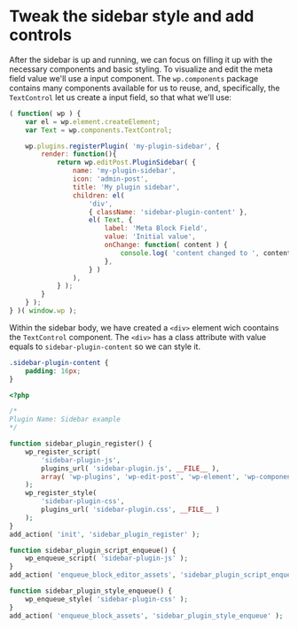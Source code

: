 # Tweak the sidebar style and add controls

After the sidebar is up and running, we can focus on filling it up with the necessary components and basic styling. To visualize and edit the meta field value we'll use a input component. The `wp.components` package contains many components available for us to reuse, and, specifically, the `TextControl` let us create a input field, so that what we'll use:

```js
( function( wp ) {
	var el = wp.element.createElement;
	var Text = wp.components.TextControl;

	wp.plugins.registerPlugin( 'my-plugin-sidebar', {
		render: function(){
			return wp.editPost.PluginSidebar( {
				name: 'my-plugin-sidebar',
				icon: 'admin-post',
				title: 'My plugin sidebar',
				children: el(
					'div',
					{ className: 'sidebar-plugin-content' },
					el( Text, {
						label: 'Meta Block Field',
						value: 'Initial value',
						onChange: function( content ) {
							console.log( 'content changed to ', content );
						},
					} )
				),
			} );
		}
	} );
} )( window.wp );
```

Within the sidebar body, we have created a `<div>` element wich coontains the `TextControl` component. The `<div>` has a class attribute with value equals to `sidebar-plugin-content` so we can style it.

```css
.sidebar-plugin-content {
	padding: 16px;
}
```

```php
<?php

/*
Plugin Name: Sidebar example
*/

function sidebar_plugin_register() {
	wp_register_script(
		'sidebar-plugin-js',
		plugins_url( 'sidebar-plugin.js', __FILE__ ),
		array( 'wp-plugins', 'wp-edit-post', 'wp-element', 'wp-components' )
	);
	wp_register_style(
		'sidebar-plugin-css',
		plugins_url( 'sidebar-plugin.css', __FILE__ )
	);
}
add_action( 'init', 'sidebar_plugin_register' );

function sidebar_plugin_script_enqueue() {
	wp_enqueue_script( 'sidebar-plugin-js' );
}
add_action( 'enqueue_block_editor_assets', 'sidebar_plugin_script_enqueue' );

function sidebar_plugin_style_enqueue() {
	wp_enqueue_style( 'sidebar-plugin-css' );
}
add_action( 'enqueue_block_assets', 'sidebar_plugin_style_enqueue' );
```
